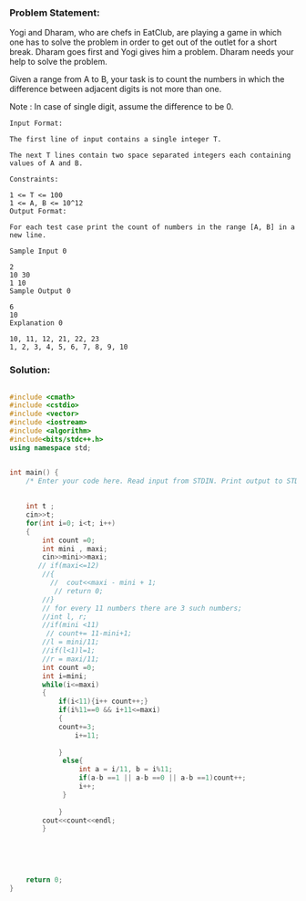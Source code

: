 
### Problem Statement:  

Yogi and Dharam, who are chefs in EatClub, are playing a game in which one has to solve the problem in order to get out of the outlet for a short break. Dharam goes first and Yogi gives him a problem. Dharam needs your help to solve the problem.

Given a range from A to B, your task is to count the numbers in which the difference between adjacent digits is not more than one.

Note : In case of single digit, assume the difference to be 0.

```
Input Format:

The first line of input contains a single integer T.   

The next T lines contain two space separated integers each containing values of A and B.    

Constraints:

1 <= T <= 100   
1 <= A, B <= 10^12   
Output Format:   

For each test case print the count of numbers in the range [A, B] in a new line.

Sample Input 0

2
10 30
1 10
Sample Output 0

6
10
Explanation 0

10, 11, 12, 21, 22, 23
1, 2, 3, 4, 5, 6, 7, 8, 9, 10

```


### Solution:  

```cpp

#include <cmath>
#include <cstdio>
#include <vector>
#include <iostream>
#include <algorithm>
#include<bits/stdc++.h>
using namespace std;


int main() {
    /* Enter your code here. Read input from STDIN. Print output to STDOUT */   
   
    
    int t ;
    cin>>t;
    for(int i=0; i<t; i++)
    {   
        int count =0;
        int mini , maxi;
        cin>>mini>>maxi;
       // if(maxi<=12)
        //{
          //  cout<<maxi - mini + 1;
           // return 0;
        //}
        // for every 11 numbers there are 3 such numbers;
        //int l, r;
        //if(mini <11)
         // count+= 11-mini+1;
        //l = mini/11;
        //if(l<1)l=1;
        //r = maxi/11;
        int count =0;
        int i=mini;
        while(i<=maxi)
        {
            if(i<11){i++ count++;}
            if(i%11==0 && i+11<=maxi)
            {  
            count+=3;
                i+=11;
             
            }
             else{
                 int a = i/11, b = i%11;
                 if(a-b ==1 || a-b ==0 || a-b ==1)count++;
                 i++;
             }
             
            }
        cout<<count<<endl;
        }
        
        
        
    
    
    return 0;
}
```
